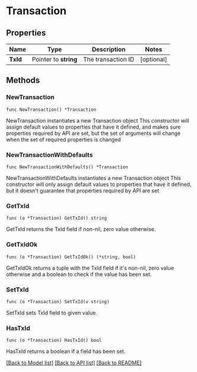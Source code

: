 # Transaction

## Properties

Name | Type | Description | Notes
------------ | ------------- | ------------- | -------------
**TxId** | Pointer to **string** | The transaction ID | [optional] 

## Methods

### NewTransaction

`func NewTransaction() *Transaction`

NewTransaction instantiates a new Transaction object
This constructor will assign default values to properties that have it defined,
and makes sure properties required by API are set, but the set of arguments
will change when the set of required properties is changed

### NewTransactionWithDefaults

`func NewTransactionWithDefaults() *Transaction`

NewTransactionWithDefaults instantiates a new Transaction object
This constructor will only assign default values to properties that have it defined,
but it doesn't guarantee that properties required by API are set

### GetTxId

`func (o *Transaction) GetTxId() string`

GetTxId returns the TxId field if non-nil, zero value otherwise.

### GetTxIdOk

`func (o *Transaction) GetTxIdOk() (*string, bool)`

GetTxIdOk returns a tuple with the TxId field if it's non-nil, zero value otherwise
and a boolean to check if the value has been set.

### SetTxId

`func (o *Transaction) SetTxId(v string)`

SetTxId sets TxId field to given value.

### HasTxId

`func (o *Transaction) HasTxId() bool`

HasTxId returns a boolean if a field has been set.


[[Back to Model list]](../README.md#documentation-for-models) [[Back to API list]](../README.md#documentation-for-api-endpoints) [[Back to README]](../README.md)


